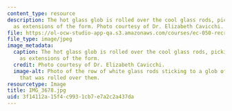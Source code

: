```yaml
---
content_type: resource
description: The hot glass glob is rolled over the cool glass rods, picking them up
  as extensions of the form. Photo courtesy of Dr. Elizabeth Cavicchi.
file: https://ol-ocw-studio-app-qa.s3.amazonaws.com/courses/ec-050-recreate-experiments-from-history-inform-the-future-from-the-past-galileo-january-iap-2010/3f14112a15f4c9931cb7e7a2c2a437da_IMG_3678.jpg
file_type: image/jpeg
image_metadata:
  caption: The hot glass glob is rolled over the cool glass rods, picking them up
    as extensions of the form.
  credit: Photo courtesy of Dr. Elizabeth Cavicchi.
  image-alt: Photo of the row of white glass rods sticking to a glob of hot glass
    that was rolled over them.
resourcetype: Image
title: IMG_3678.jpg
uid: 3f14112a-15f4-c993-1cb7-e7a2c2a437da
---
```


